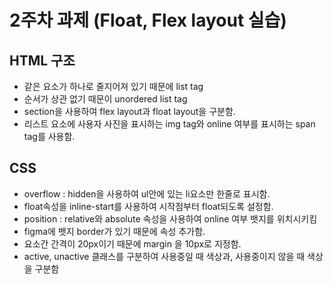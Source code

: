 # 2주차 과제 (Float, Flex layout 실습)

## HTML 구조

- 같은 요소가 하나로 줄지어져 있기 때문에 list tag
- 순서가 상관 없기 때문이 unordered list tag
- section을 사용하여 flex layout과 float layout을 구분함.
- 리스트 요소에 사용자 사진을 표시하는 img tag와 online 여부를 표시하는 span tag를 사용함.

## CSS

- overflow : hidden을 사용하여 ul안에 있는 li요소만 한줄로 표시함.
- float속성을 inline-start를 사용하여 시작점부터 float되도록 설정함.
- position : relative와 absolute 속성을 사용하여 online 여부 뱃지를 위치시키킴
- figma에 뱃지 border가 있기 때문에 속성 추가함.
- 요소간 간격이 20px이기 때문에 margin 을 10px로 지정함.
- active, unactive 클래스를 구분하여 사용중일 때 색상과, 사용중이지 않을 때 색상을 구분함
